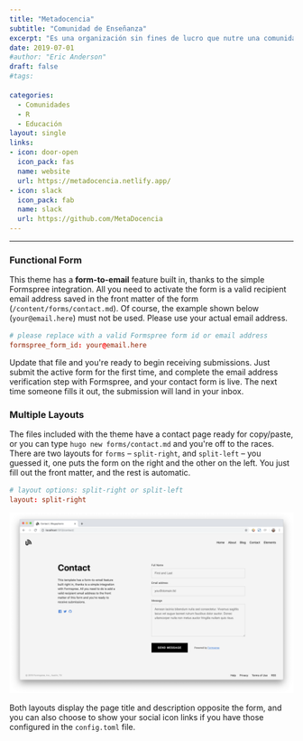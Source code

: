 ```yaml
---
title: "Metadocencia"
subtitle: "Comunidad de Enseñanza"
excerpt: "Es una organización sin fines de lucro que nutre una comunidad docente hispanohablante enseñando métodos educativos concretos, basados en evidencia y centrados en tus estudiantes."
date: 2019-07-01
#author: "Eric Anderson"
draft: false
#tags:

categories:
  - Comunidades
  - R
  - Educación
layout: single
links:
- icon: door-open
  icon_pack: fas
  name: website
  url: https://metadocencia.netlify.app/
- icon: slack
  icon_pack: fab
  name: slack
  url: https://github.com/MetaDocencia
---
```


---

### Functional Form

This theme has a **form-to-email** feature built in, thanks to the simple Formspree integration. All you need to activate the form is a valid recipient email address saved in the front matter of the form
(`/content/forms/contact.md`). Of course, the example shown below (`your@email.here`) must not be used. Please use your actual email address.

```toml
# please replace with a valid Formspree form id or email address
formspree_form_id: your@email.here
```

Update that file and you're ready to begin receiving submissions. Just submit
the active form for the first time, and complete the email address verification
step with Formspree, and your contact form is live. The next time someone
fills it out, the submission will land in your inbox.

### Multiple Layouts

The files included with the theme have a contact page ready for copy/paste, or
you can type `hugo new forms/contact.md` and you're off to the races. There are two
layouts for `forms` – `split-right`, and `split-left` – you guessed it, one puts
the form on the right and the other on the left. You just fill out the front
matter, and the rest is automatic.

```toml
# layout options: split-right or split-left
layout: split-right
```

![Contact Form Split Right Layout Screenshot](built-in-contact-form-screenshot.png)

Both layouts display the page title and description opposite the form, and you
can also choose to show your social icon links if you have those configured in
the `config.toml` file.
